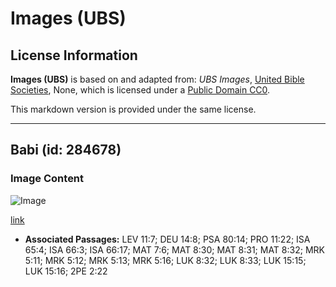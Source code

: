 # Images (UBS)

## License Information

**Images (UBS)** is based on and adapted from: _UBS Images_, [United Bible Societies](https://unitedbiblesocieties.org/), None, which is licensed under a [Public Domain CC0](https://creativecommons.org/public-domain/cc0/).

This markdown version is provided under the same license.



--------------------------------

## Babi (id: 284678)

### Image Content

![Image](https://cdn.aquifer.bible/aquifer-content/resources/Media/WEB-0713_pigs.jpg)

[link](https://cdn.aquifer.bible/aquifer-content/resources/Media/WEB-0713_pigs.jpg)

* **Associated Passages:** LEV 11:7; DEU 14:8; PSA 80:14; PRO 11:22; ISA 65:4; ISA 66:3; ISA 66:17; MAT 7:6; MAT 8:30; MAT 8:31; MAT 8:32; MRK 5:11; MRK 5:12; MRK 5:13; MRK 5:16; LUK 8:32; LUK 8:33; LUK 15:15; LUK 15:16; 2PE 2:22

